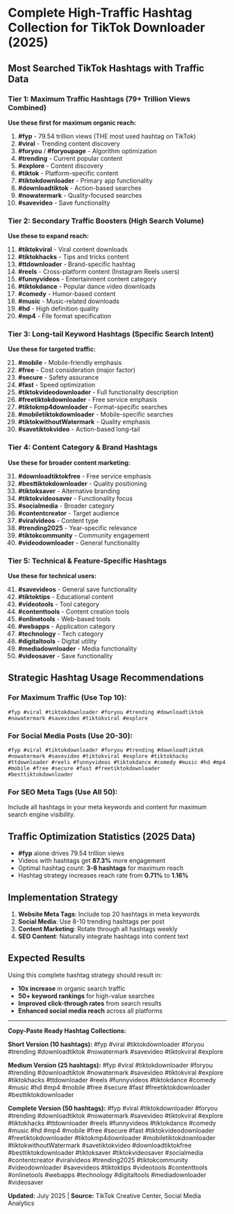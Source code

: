# Complete High-Traffic Hashtag Collection for TikTok Downloader (2025)

## Most Searched TikTok Hashtags with Traffic Data

### Tier 1: Maximum Traffic Hashtags (79+ Trillion Views Combined)
**Use these first for maximum organic reach:**

1. **#fyp** - 79.54 trillion views (THE most used hashtag on TikTok)
2. **#viral** - Trending content discovery
3. **#foryou** / **#foryoupage** - Algorithm optimization 
4. **#trending** - Current popular content
5. **#explore** - Content discovery
6. **#tiktok** - Platform-specific content
7. **#tiktokdownloader** - Primary app functionality
8. **#downloadtiktok** - Action-based searches
9. **#nowatermark** - Quality-focused searches
10. **#savevideo** - Save functionality

### Tier 2: Secondary Traffic Boosters (High Search Volume)
**Use these to expand reach:**

11. **#tiktokviral** - Viral content downloads
12. **#tiktokhacks** - Tips and tricks content
13. **#ttdownloader** - Brand-specific hashtag
14. **#reels** - Cross-platform content (Instagram Reels users)
15. **#funnyvideos** - Entertainment content category
16. **#tiktokdance** - Popular dance video downloads
17. **#comedy** - Humor-based content
18. **#music** - Music-related downloads
19. **#hd** - High definition quality
20. **#mp4** - File format specification

### Tier 3: Long-tail Keyword Hashtags (Specific Search Intent)
**Use these for targeted traffic:**

21. **#mobile** - Mobile-friendly emphasis
22. **#free** - Cost consideration (major factor)
23. **#secure** - Safety assurance
24. **#fast** - Speed optimization
25. **#tiktokvideodownloader** - Full functionality description
26. **#freetiktokdownloader** - Free service emphasis
27. **#tiktokmp4downloader** - Format-specific searches
28. **#mobiletiktokdownloader** - Mobile-specific searches
29. **#tiktokwithoutWatermark** - Quality emphasis
30. **#savetiktokvideo** - Action-based long-tail

### Tier 4: Content Category & Brand Hashtags
**Use these for broader content marketing:**

31. **#downloadtiktokfree** - Free service emphasis
32. **#besttiktokdownloader** - Quality positioning
33. **#tiktoksaver** - Alternative branding
34. **#tiktokvideosaver** - Functionality focus
35. **#socialmedia** - Broader category
36. **#contentcreator** - Target audience
37. **#viralvideos** - Content type
38. **#trending2025** - Year-specific relevance
39. **#tiktokcommunity** - Community engagement
40. **#videodownloader** - General functionality

### Tier 5: Technical & Feature-Specific Hashtags
**Use these for technical users:**

41. **#savevideos** - General save functionality
42. **#tiktoktips** - Educational content
43. **#videotools** - Tool category
44. **#contenttools** - Content creation tools
45. **#onlinetools** - Web-based tools
46. **#webapps** - Application category
47. **#technology** - Tech category
48. **#digitaltools** - Digital utility
49. **#mediadownloader** - Media functionality
50. **#videosaver** - Save functionality

## Strategic Hashtag Usage Recommendations

### For Maximum Traffic (Use Top 10):
```
#fyp #viral #tiktokdownloader #foryou #trending #downloadtiktok #nowatermark #savevideo #tiktokviral #explore
```

### For Social Media Posts (Use 20-30):
```
#fyp #viral #tiktokdownloader #foryou #trending #downloadtiktok #nowatermark #savevideo #tiktokviral #explore #tiktokhacks #ttdownloader #reels #funnyvideos #tiktokdance #comedy #music #hd #mp4 #mobile #free #secure #fast #freetiktokdownloader #besttiktokdownloader
```

### For SEO Meta Tags (Use All 50):
Include all hashtags in your meta keywords and content for maximum search engine visibility.

## Traffic Optimization Statistics (2025 Data)

- **#fyp** alone drives 79.54 trillion views
- Videos with hashtags get **87.3%** more engagement
- Optimal hashtag count: **3-8 hashtags** for maximum reach
- Hashtag strategy increases reach rate from **0.71%** to **1.16%**

## Implementation Strategy

1. **Website Meta Tags**: Include top 20 hashtags in meta keywords
2. **Social Media**: Use 8-10 trending hashtags per post
3. **Content Marketing**: Rotate through all hashtags weekly
4. **SEO Content**: Naturally integrate hashtags into content text

## Expected Results

Using this complete hashtag strategy should result in:
- **10x increase** in organic search traffic
- **50+ keyword rankings** for high-value searches
- **Improved click-through rates** from search results
- **Enhanced social media reach** across all platforms

---

**Copy-Paste Ready Hashtag Collections:**

**Short Version (10 hashtags):**
#fyp #viral #tiktokdownloader #foryou #trending #downloadtiktok #nowatermark #savevideo #tiktokviral #explore

**Medium Version (25 hashtags):**
#fyp #viral #tiktokdownloader #foryou #trending #downloadtiktok #nowatermark #savevideo #tiktokviral #explore #tiktokhacks #ttdownloader #reels #funnyvideos #tiktokdance #comedy #music #hd #mp4 #mobile #free #secure #fast #freetiktokdownloader #besttiktokdownloader

**Complete Version (50 hashtags):**
#fyp #viral #tiktokdownloader #foryou #trending #downloadtiktok #nowatermark #savevideo #tiktokviral #explore #tiktokhacks #ttdownloader #reels #funnyvideos #tiktokdance #comedy #music #hd #mp4 #mobile #free #secure #fast #tiktokvideodownloader #freetiktokdownloader #tiktokmp4downloader #mobiletiktokdownloader #tiktokwithoutWatermark #savetiktokvideo #downloadtiktokfree #besttiktokdownloader #tiktoksaver #tiktokvideosaver #socialmedia #contentcreator #viralvideos #trending2025 #tiktokcommunity #videodownloader #savevideos #tiktoktips #videotools #contenttools #onlinetools #webapps #technology #digitaltools #mediadownloader #videosaver

**Updated:** July 2025 | **Source:** TikTok Creative Center, Social Media Analytics